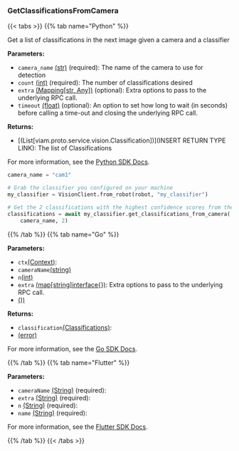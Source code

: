 ### GetClassificationsFromCamera

{{< tabs >}}
{{% tab name="Python" %}}

Get a list of classifications in the next image given a camera and a classifier

**Parameters:**

- `camera_name` [(str)](https://docs.python.org/3/library/stdtypes.html#text-sequence-type-str) (required): The name of the camera to use for detection
- `count` [(int)](https://docs.python.org/3/library/stdtypes.html#numeric-types-int-float-complex) (required): The number of classifications desired
- `extra` [(Mapping[str, Any])](<INSERT PARAM TYPE LINK>) (optional): Extra options to pass to the underlying RPC call.
- `timeout` [(float)](<INSERT PARAM TYPE LINK>) (optional): An option to set how long to wait (in seconds) before calling a time-out and closing the underlying RPC call.


**Returns:**

- [(List[viam.proto.service.vision.Classification])](INSERT RETURN TYPE LINK): The list of Classifications

For more information, see the [Python SDK Docs](https://python.viam.dev/autoapi/viam/services/vision/client/index.html#viam.services.vision.client.VisionClient.get_classifications_from_camera).

``` python {class="line-numbers linkable-line-numbers"}
camera_name = "cam1"

# Grab the classifier you configured on your machine
my_classifier = VisionClient.from_robot(robot, "my_classifier")

# Get the 2 classifications with the highest confidence scores from the next image from the camera
classifications = await my_classifier.get_classifications_from_camera(
    camera_name, 2)

```

{{% /tab %}}
{{% tab name="Go" %}}

**Parameters:**

- `ctx`[(Context)](https://pkg.go.dev/context#ctx):
- `cameraName`[(string)](<INSERT PARAM TYPE LINK>)
- `n`[(int)](<INSERT PARAM TYPE LINK>)
- `extra` [(map[string]interface\{\})](https://go.dev/blog/maps): Extra options to pass to the underlying RPC call.
- [())](<INSERT PARAM TYPE LINK>)

**Returns:**

- `classification`[(Classifications)](https://pkg.go.dev/go.viam.com/rdk@v0.26.0/vision/classification#classification):
- [(error)](<INSERT PARAM TYPE LINK>)

For more information, see the [Go SDK Docs](https://pkg.go.dev/go.viam.com/rdk/services/vision#Service).

{{% /tab %}}
{{% tab name="Flutter" %}}

**Parameters:**

- `cameraName` [(String)](https://api.flutter.dev/flutter/dart-core/String-class.html) (required):
- `extra` [(String)](https://api.flutter.dev/flutter/dart-core/String-class.html) (required):
- `n` [(String)](https://api.flutter.dev/flutter/dart-core/String-class.html) (required):
- `name` [(String)](https://api.flutter.dev/flutter/dart-core/String-class.html) (required):


For more information, see the [Flutter SDK Docs](https://flutter.viam.dev/viam_protos.service.vision/VisionServiceClient/getClassificationsFromCamera.html).

{{% /tab %}}
{{< /tabs >}}
